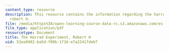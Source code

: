 ```yaml
---
content_type: resource
description: This resource contains the information regarding the harrad experiment,
  robert H.
file: /media/https%3A/open-learning-course-data-rc.s3.amazonaws.com/es-291-learning-seminar-experiments-in-education-spring-2003/52ea9482ba5df09b1f16e7a2241fdeb7_MITES_291S03_14.pdf
file_type: application/pdf
resourcetype: Document
title: The Harrad Experiment, Robert H
uid: 52ea9482-ba5d-f09b-1f16-e7a2241fdeb7
---
```

